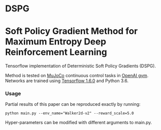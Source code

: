# DSPG
# Soft Policy Gradient Method for Maximum Entropy Deep Reinforcement Learning

Tensorflow implementation of Deterministic Soft Policy Gradients (DSPG).

Method is tested on [MuJoCo](http://www.mujoco.org/) continuous control tasks in [OpenAI gym](https://github.com/openai/gym). 
Networks are trained using [Tensorflow 1.6.0](https://github.com/tensorflow/tensorflow) and Python 3.6. 

### Usage
Partial results of this paper can be reproduced exactly by running:
```
python main.py --env_name="Walker2d-v2" --reward_scale=5.0 
```

Hyper-parameters can be modified with different arguments to main.py.
